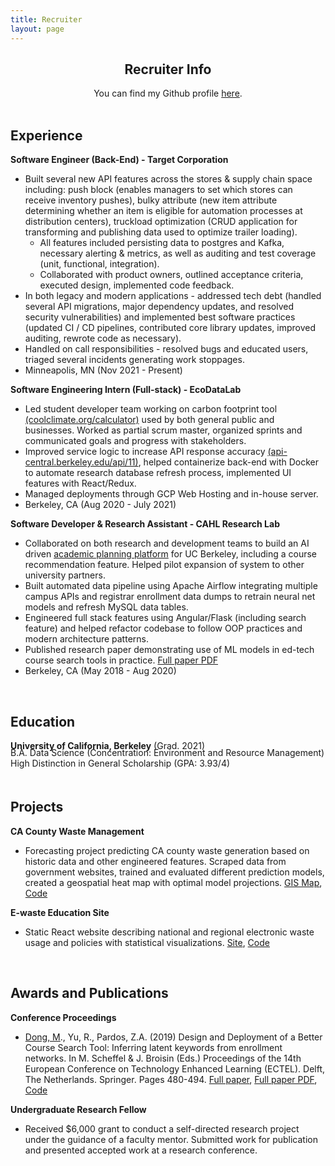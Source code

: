 ```yaml
---
title: Recruiter
layout: page
---
```


<!-- <img src="/assets/images/recruiter-headshot.jpg" alt="Matthew Dong Headshot" style="width:150px;
    height: auto; display: block; margin: 0 auto;"> -->

<center> <h2> Recruiter Info </h2> </center>

<center>You can find my Github profile <a href="https://github.com/matthew-y-dong" target="_blank">here</a>.</center>

<!-- <center>You can find my resume <a href="{{ site.url }}/{{ site.resume-url }}" target="_blank">here</a> and my Github profile <a href="https://github.com/matthew-y-dong" target="_blank">here</a>.</center> -->

<br>

Experience 
----------

**Software Engineer (Back-End) - Target Corporation**

- Built several new API features across the stores & supply chain space including: push block (enables managers to set which stores can receive inventory pushes), bulky attribute (new item attribute determining whether an item is eligible for automation processes at distribution centers), truckload optimization (CRUD application for transforming and publishing data used to optimize trailer loading).  
    - All features included persisting data to postgres and Kafka, necessary alerting & metrics, as well as auditing and test coverage (unit, functional, integration).  
    - Collaborated with product owners, outlined acceptance criteria, executed design, implemented code feedback. 
- In both legacy and modern applications - addressed tech debt (handled several API migrations, major dependency updates, and resolved security vulnerabilities) and implemented best software practices (updated CI / CD pipelines, contributed core library updates, improved auditing, rewrote code as necessary).
- Handled on call responsibilities - resolved bugs and educated users, triaged several incidents generating work stoppages.
- Minneapolis, MN (Nov 2021 - Present)

**Software Engineering Intern (Full-stack) - EcoDataLab**

- Led student developer team working on carbon footprint tool <a href="https://coolclimate.org/calculator" target="_blank">(coolclimate.org/calculator)</a> used by both general public and businesses.   Worked as partial scrum master, organized sprints and communicated goals and progress with stakeholders.
- Improved service logic to increase API response accuracy <a href="https://api-central.berkeley.edu/api/11" target="_blank">(api-central.berkeley.edu/api/11)</a>, helped containerize back-end with Docker to automate  research database refresh process, implemented UI features with React/Redux.
- Managed deployments through GCP Web Hosting and in-house server. 
- Berkeley, CA (Aug 2020 - July 2021)

**Software Developer & Research Assistant - CAHL Research Lab**
 <!-- <a href="https://github.com/CAHLR" target="_blank">CAHL Research Lab</a> -->

- Collaborated on both research and development teams to build an AI driven <a href="https://askoski.berkeley.edu" target="_blank">academic planning platform</a> for UC Berkeley, including a course recommendation feature.  Helped pilot expansion of system to other university partners. 
- Built automated data pipeline using Apache Airflow integrating multiple campus APIs and registrar enrollment data dumps to retrain neural net models and refresh MySQL data tables.
- Engineered full stack features using Angular/Flask (including search feature) and helped refactor codebase to follow OOP practices and modern architecture patterns.
- Published research paper demonstrating use of ML models in ed-tech course search tools in practice. <a href="{{site.url}}/assets/files/ECTEL-paper.pdf" target="_blank">Full paper PDF</a>
- Berkeley, CA (May 2018 - Aug 2020)
<!-- - Performed full-stack web development & testing and built the site's course catalog search feature. -->
 <!-- Trained and optimized machine learning models, created back-end endpoints, designed and implemented the user interface.  -->

<!-- **Software Engineering Intern - Sabre Corporation**

- Developed CMS (Drupal) enhancements based on client specifications on Sabre's <a href="https://developer.sabre.com" target="_blank">developer portal</a> based on client specifications.  Engineered features using LAMP stack and worked in agile environment.
- Expanded test coverage for Jenkins continuous integration pipeline through both unit and functional tests. 
- Southlake, TX (May 2019 - Aug 2019)

**Teaching Assistant - <a href="{{site.url}}/assets/files/stat89a_syllabus.pdf" target="_blank">Stat 89A: Linear Algebra for Data Science</a>**

- Worked with lead instructor and staff members to scale course infrastructure and prototype materials for the pilot full-version offering of the class. Guided students during office hours and discussion sections.
- Berkeley, CA (Nov 2017 - May 2018) -->
	
<!-- * [Projects]({{site.url}}/projects)	 -->
<!-- * DataKind -->
<!-- Global Policy Lab -->
<br>

Education
---------

**University of California, Berkeley** (Grad. 2021)
<p style="position: relative; bottom: 20px;">
B.A. Data Science (Concentration: Environment and Resource Management)
High Distinction in General Scholarship (GPA: 3.93/4)
</p>

Projects 
----------

**CA County Waste Management**

- Forecasting project predicting CA county waste generation based on historic data and other engineered features.  Scraped data from government websites, trained and evaluated different prediction models, created a geospatial heat map with optimal model projections. <a href="https://matthewydong.com/ca-waste" target="_blank">GIS Map</a>, <a href="https://github.com/matthew-y-dong/ca-waste" target="_blank">Code</a>

**E-waste Education Site**

- Static React website describing national and regional electronic waste usage and policies with statistical visualizations. <a href="https://e-waste-info.web.app/" target="_blank">Site</a>, <a href="https://github.com/matthew-y-dong/e-waste-site" target="_blank">Code</a>

<br>

Awards and Publications
----------

**Conference Proceedings**

-  <u>Dong, M</u>., Yu, R., Pardos, Z.A. (2019) Design and Deployment of a Better Course Search Tool: Inferring latent keywords from enrollment networks. In M. Scheffel & J. Broisin (Eds.) Proceedings of the 14th European Conference on Technology Enhanced Learning (ECTEL). Delft, The Netherlands. Springer. Pages 480-494.  <a href="https://link.springer.com/chapter/10.1007%2F978-3-030-29736-7_36" target="_blank">Full paper</a>, <a href="{{site.url}}/assets/files/ECTEL-paper.pdf" target="_blank">Full paper PDF</a>, <a href="https://github.com/matthew-y-dong/ICS-research" target="_blank">Code</a>

<!-- - <u>Dong, M</u>., Yu, R., Pardos, Z.A. Design and Deployment of a Better University Course Search: Inferring Latent Keywords from Enrollments. In C. Lync and A. Merceron (Eds.) Proceedings of the 12th International Conference on Educational Data Mining (EDM). Montreal, Canada.  [Short paper PDF]({{site.url}}/assets/files/EDM-paper.pdf)-->

**Undergraduate Research Fellow**

- Received $6,000 grant to conduct a self-directed research project under the guidance of a faculty mentor.  Submitted work for publication and presented accepted work at a research conference. 